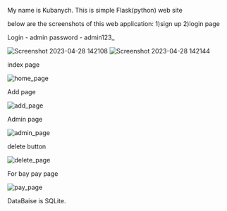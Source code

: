 My name is Kubanych.
This is simple Flask(python) web site
  
  below are the screenshots of this web application: 1)sign up 2)login page
  
  Login - admin
  password - admin123_
  
![Screenshot 2023-04-28 142108](https://user-images.githubusercontent.com/121674973/235095487-d7ea9f4a-6624-4fe2-9110-032436aad797.png)
![Screenshot 2023-04-28 142144](https://user-images.githubusercontent.com/121674973/235095508-0f0bd4c3-5e8a-45e7-9d25-0166880e2827.png)


index page

![home_page](https://user-images.githubusercontent.com/121674973/235108857-931ea64b-d282-46c8-8de7-6f0a2597302a.png)


Add page

![add_page](https://user-images.githubusercontent.com/121674973/235109114-4b33802e-3909-47b0-a6bf-7e0d62b1b1c1.png)


Admin page

![admin_page](https://user-images.githubusercontent.com/121674973/235108940-1c231200-544b-4c8a-a378-c8a6fced9473.png)


delete button

![delete_page](https://user-images.githubusercontent.com/121674973/235109269-c1ed0325-eca6-4a1b-bd0e-586959a19b81.png)


For bay
pay page

![pay_page](https://user-images.githubusercontent.com/121674973/235109381-9c8ba804-c48a-4ca1-b84c-a951c03cfd5b.png)


DataBaise is SQLite.
